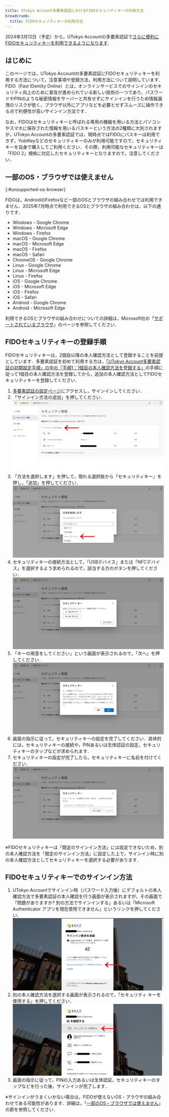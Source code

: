 ```yaml
---
title: UTokyo Account多要素認証におけるFIDOセキュリティキーの利用方法
breadcrumb:
  title: FIDOセキュリティキーの利用方法
---
```


<div class="box">2024年3月12日（予定）から，UTokyo Accountの多要素認証で<a href="/notice/2024/02-utac-auth-improvement/">さらに便利にFIDOセキュリティキーを利用できるようになります</a>．</div>

## はじめに

このページでは，UTokyo Accountの多要素認証にFIDOセキュリティキーを利用する方法について，注意事項や登録方法，利用方法について説明しています．FIDO（Fast IDentity Online）とは，オンラインサービスでのサインインのセキュリティ向上のために普及が進められている新しい技術の一つであり，パスワードやPINのような秘密情報をサーバーと共有せずにサインインを行うため情報漏洩のリスクが低く，ブラウザ以外にアプリなどを必要とせずスムーズに操作できる点で利便性が高いサインイン方法です．

なお，FIDOはセキュリティキーと呼ばれる専用の機器を用いる方法とパソコンやスマホに保存された情報を用いるパスキーという方法の2種類に大別されますが，UTokyo Accountの多要素認証では，現時点ではFIDOにパスキーは利用できず，YubiKeyなどのセキュリティキーのみが利用可能ですので，セキュリティキーを自身で購入してご利用ください．その際，利用可能なセキュリティキーは「FIDO 2」規格に対応したセキュリティキーとなりますので，注意してください．

## 一部のOS・ブラウザでは使えません
{:#unsupported-os-browser}

FIDOは，AndroidのFirefoxなど一部のOSとブラウザの組み合わせでは利用できません．2025年7月時点で利用できるOSとブラウザの組み合わせは，以下の通りです．

- Windows - Google Chrome
- Windows - Microsoft Edge
- Windows - Firefox
- macOS - Google Chrome
- macOS - Microsoft Edge
- macOS - Firefox
- macOS - Safari
- ChromeOS - Google Chrome
- Linux - Google Chrome
- Linux - Microsoft Edge
- Linux - Firefox
- iOS - Google Chrome
- iOS - Microsoft Edge
- iOS - Firefox
- iOS - Safari
- Android - Google Chrome
- Android - Microsoft Edge

利用できるOSとブラウザの組み合わせについての詳細は，Microsoft社の「[サポートされているブラウザ](https://learn.microsoft.com/ja-jp/azure/active-directory/authentication/fido2-compatibility#supported-browsers)」のページを参照してください．

## FIDOセキュリティキーの登録手順

FIDOセキュリティキーは，2個目以降の本人確認方法として登録することを前提としています．多要素認証を初めて利用する方は，[「UTokyo Account多要素認証の初期設定手順」の中の「手順1：1個目の本人確認方法を登録する」](/utokyo_account/mfa/initial/#first)の手順に従って1個目の本人確認方法を登録してから，追加の本人確認方法としてFIDOセキュリティキーを登録してください．

1. [多要素認証の設定ページ](https://mysignins.microsoft.com/security-info)にアクセスし，サインインしてください．
2. 「サインイン方法の追加」を押してください．
![](add_signin_method.png)
3. 「方法を選択します」を押して，現れる選択肢から「セキュリティキー」を押し，「追加」を押してください．
![](select_security_key.png)
4. セキュリティキーの接続方法として，「USBデバイス」または「NFCデバイス」を選択するよう求められるので，該当する方のボタンを押してください．
![](select_connection_method.png)
5. 「キーの用意をしてください」という画面が表示されるので，「次へ」を押してください．
![](prepare_key.png)
6. 画面の指示に従って，セキュリティキーの設定を完了してください．具体的には，セキュリティキーの接続や，PINあるいは生体認証の設定，セキュリティキーのタップなどが求められます．
7. セキュリティキーの設定が完了したら，セキュリティキーに名前を付けてください．
![](name_security_key.png)

※FIDOセキュリティキーは「既定のサインイン方法」には設定できないため，別の本人確認方法を「既定のサインイン方法」に設定した上で，サインイン時に別の本人確認方法としてセキュリティキーを選択する必要があります．

## FIDOセキュリティキーでのサインイン方法

1. UTokyo Accountでサインイン時（パスワード入力後）にデフォルトの本人確認方法で多要素認証の本人確認を行う画面が表示されますが，その画面で「問題がありますか? 別の方法でサインインする」あるいは「Microsoft Authenticator アプリを現在使用できません」というリンクを押してください．
![](signin_other_method.png)
2. 別の本人確認方法を選択する画面が表示されるので，「セキュリティ キーを使用する」を押してください．
![](signin_security_key.png)
3. 画面の指示に従って，PINの入力あるいは生体認証，セキュリティキーのタップなどを行った後，サインインが完了します．

※サインインがうまくいかない場合は，FIDOが使えないOS・ブラウザの組み合わせである可能性があります．詳細は，「[一部のOS・ブラウザでは使えません](#unsupported-os-browser)」の節を参照してください．
